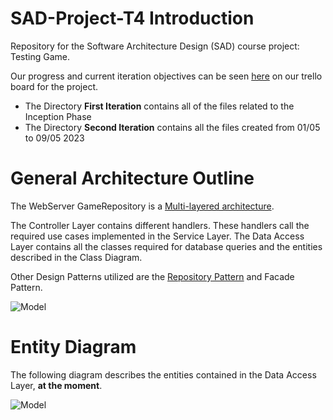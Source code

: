 # SAD-Project-T4 Introduction

Repository for the Software Architecture Design (SAD) course project: Testing Game.

Our progress and current iteration objectives can be seen [here](https://trello.com/invite/sadtask4/ATTI54e0f32b2eb2ddf0aab52c944a6a26f4ACEF84C6) on our trello board for the project.

- The Directory **First Iteration** contains all of the files related to the Inception Phase
- The Directory **Second Iteration** contains all the files created from 01/05 to 09/05 2023

# General Architecture Outline

The WebServer GameRepository is a [Multi-layered architecture](https://www.oreilly.com/library/view/software-architecture-patterns/9781491971437/ch01.html).

The Controller Layer contains different handlers. These handlers call the required use cases implemented in the Service Layer.
The Data Access Layer contains all the classes required for database queries and the entities described in the Class Diagram.

Other Design Patterns utilized are the [Repository Pattern](https://learn.microsoft.com/en-us/dotnet/architecture/microservices/microservice-ddd-cqrs-patterns/infrastructure-persistence-layer-design) and Facade Pattern.

![Model](https://github.com/micvita/SAD-Project-T4/blob/main/doc/Third%20Iteration/DiagramsPNGs/Architecture%20Diagram%20Spike%201.png)

# Entity Diagram 

The following diagram describes the entities contained in the Data Access Layer, **at the moment**.

![Model](https://github.com/micvita/SAD-Project-T4/blob/main/doc/Second%20Iteration/DiagramsPNGs/Class%20Diagram%20Games%20Repository.png)

